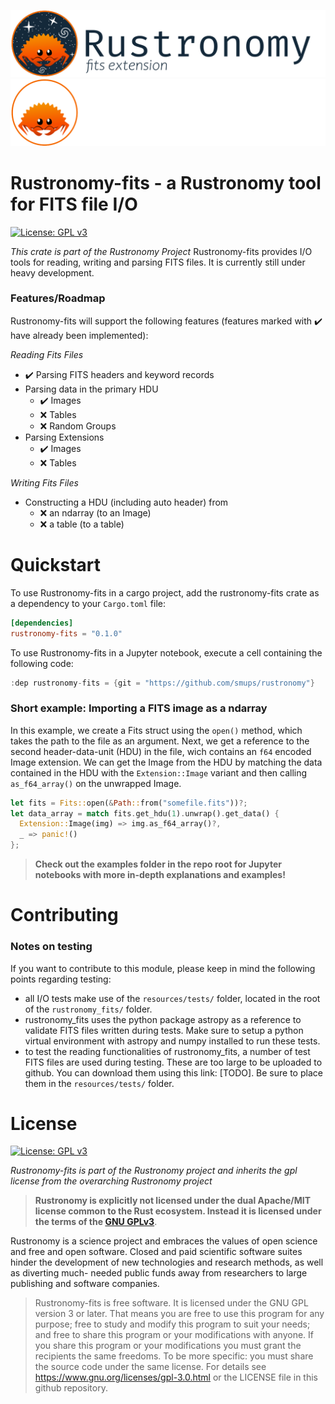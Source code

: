 ![rustronomy_dark_banner](https://github.com/smups/rustronomy/blob/main/logos/Rustronomy-fits_github_banner_dark.png?raw=true#gh-light-mode-only)
![rustronomy_light_banner](https://github.com/smups/rustronomy/blob/main/logos/Rustronomy-fits_github_banner_light.png#gh-dark-mode-only)

# Rustronomy-fits - a Rustronomy tool for FITS file I/O
[![License: GPL v3](https://img.shields.io/badge/License-GPLv3-blue.svg)](https://www.gnu.org/licenses/gpl-3.0)

_This crate is part of the Rustronomy Project_
Rustronomy-fits provides I/O tools for reading, writing and parsing FITS files. It is currently still under heavy development.

### Features/Roadmap
Rustronomy-fits will support the following features (features marked with ✔️ have already been implemented):

_Reading Fits Files_
- ✔️ Parsing FITS headers and keyword records
- Parsing data in the primary HDU
  - ✔️ Images
  - ❌ Tables
  - ❌ Random Groups
- Parsing Extensions
  - ✔️ Images
  - ❌ Tables
 
_Writing Fits Files_
- Constructing a HDU (including auto header) from
  - ❌ an ndarray (to an Image)
  - ❌ a table (to a table)

# Quickstart
To use Rustronomy-fits in a cargo project, add the rustronomy-fits crate as a dependency to your `Cargo.toml` file:
```toml
[dependencies]
rustronomy-fits = "0.1.0"
```
To use Rustronomy-fits in a Jupyter notebook, execute a cell containing the following code:
```rust
:dep rustronomy-fits = {git = "https://github.com/smups/rustronomy"}
```
### Short example: Importing a FITS image as a ndarray
In this example, we create a Fits struct using the `open()` method, which takes
the path to the file as an argument. Next, we get a reference to the second
header-data-unit (HDU) in the file, wich contains an `f64` encoded Image
extension. We can get the Image from the HDU by matching the data contained in
the HDU with the `Extension::Image` variant and then calling `as_f64_array()` on
the unwrapped Image.
```rust
let fits = Fits::open(&Path::from("somefile.fits"))?;
let data_array = match fits.get_hdu(1).unwrap().get_data() {
  Extension::Image(img) => img.as_f64_array()?,
  _ => panic!()
}; 
```
>**Check out the examples folder in the repo root for Jupyter notebooks with more
in-depth explanations and examples!**

# Contributing
### Notes on testing
If you want to contribute to this module, please keep in mind the following points regarding testing:
- all I/O tests make use of the `resources/tests/` folder, located in the root of the `rustronomy_fits/` folder.
- rustronomy_fits uses the python package astropy as a reference to validate FITS files written during tests. Make sure to setup a python virtual environment with astropy and numpy installed to run these tests.
- to test the reading functionalities of rustronomy_fits, a number of test FITS files are used during testing. These are too large to be uploaded to github. You can download them using this link: [TODO]. Be sure to place them in the `resources/tests/` folder.

# License
[![License: GPL v3](https://img.shields.io/badge/License-GPLv3-blue.svg)](https://www.gnu.org/licenses/gpl-3.0)

_Rustronomy-fits is part of the Rustronomy project and inherits the gpl license
from the overarching Rustronomy project_

>**Rustronomy is explicitly not licensed under the dual
Apache/MIT license common to the Rust ecosystem. Instead it is licensed under
the terms of the [GNU GPLv3](https://www.gnu.org/licenses/gpl-3.0.html)**.

Rustronomy is a science project and embraces the values of open science and free
and open software. Closed and paid scientific software suites hinder the
development of new technologies and research methods, as well as diverting much-
needed public funds away from researchers to large publishing and software
companies.

>Rustronomy-fits is free software.
It is licensed under the GNU GPL version 3 or later.
That means you are free to use this program for any purpose;
free to study and modify this program to suit your needs;
and free to share this program or your modifications with anyone.
If you share this program or your modifications
you must grant the recipients the same freedoms.
To be more specific: you must share the source code under the same license. For details see https://www.gnu.org/licenses/gpl-3.0.html or the LICENSE file in this
github repository.